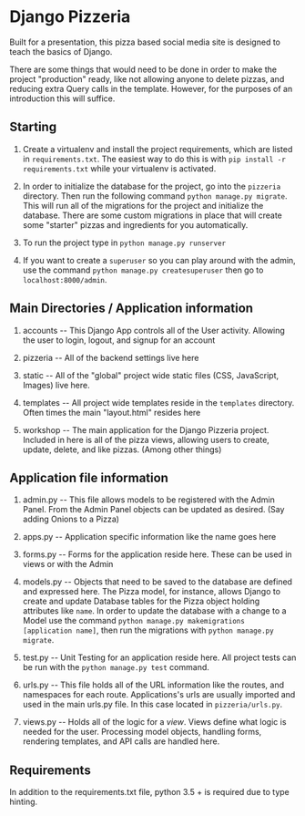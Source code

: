 # Django Pizzeria

Built for a presentation, this pizza based social media site is designed to 
teach the basics of Django.

There are some things that would need to be done in order to make the project
"production" ready, like not allowing anyone to delete pizzas, and reducing
extra Query calls in the template. However, for the purposes of an introduction
this will suffice.

## Starting

1) Create a virtualenv and install the project requirements, which are listed in
`requirements.txt`. The easiest way to do this is with `pip install -r
requirements.txt` while your virtualenv is activated.

2) In order to initialize the database for the project, go into the `pizzeria`
directory. Then run the following command `python manage.py migrate`. This
will run all of the migrations for the project and initialize the database.
There are some custom migrations in place that will create some "starter"
pizzas and ingredients for you automatically.

3) To run the project type in `python manage.py runserver`

4) If you want to create a `superuser` so you can play around with the admin,
use the command `python manage.py createsuperuser` then go to
`localhost:8000/admin`.

## Main Directories / Application information

1) accounts -- This Django App controls all of the User activity. Allowing the
user to login, logout, and signup for an account

2) pizzeria -- All of the backend settings live here

3) static -- All of the "global" project wide static files
(CSS, JavaScript, Images) live here.

4) templates -- All project wide templates reside in the `templates` directory.
Often times the main "layout.html" resides here

5) workshop -- The main application for the Django Pizzeria project.
Included in here is all of the pizza views, allowing users to create, update,
delete, and like pizzas. (Among other things)

## Application file information

1) admin.py -- This file allows models to be registered with the Admin
Panel. From the Admin Panel objects can be updated as desired. (Say adding
Onions to a Pizza)

2) apps.py -- Application specific information like the name goes here

3) forms.py -- Forms for the application reside here. These can be used in
views or with the Admin

4) models.py -- Objects that need to be saved to the database are
defined and expressed here. The Pizza model, for instance, allows Django to
create and update Database tables for the Pizza object holding attributes like
`name`. In order to update the database with a change to a Model use the
command `python manage.py makemigrations [application name]`, then run the
migrations with `python manage.py migrate`.

5) test.py -- Unit Testing for an application reside here. All project tests
can be run with the `python manage.py test` command.

6) urls.py -- This file holds all of the URL information like the routes, and
namespaces for each route. Applications's urls are usually imported and used
in the main urls.py file. In this case located in `pizzeria/urls.py`.

7) views.py -- Holds all of the logic for a *view*. Views define what logic
is needed for the user. Processing model objects, handling forms, rendering 
templates, and API calls are handled here.

## Requirements

In addition to the requirements.txt file, python 3.5 + is required due to 
type hinting.